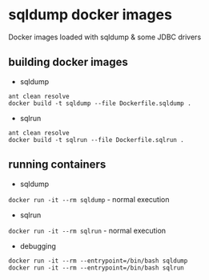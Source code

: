 
# sqldump docker images

Docker images loaded with sqldump & some JDBC drivers


## building docker images

* sqldump

```shell
ant clean resolve
docker build -t sqldump --file Dockerfile.sqldump .
```

* sqlrun

```shell
ant clean resolve
docker build -t sqlrun --file Dockerfile.sqlrun .
```

## running containers

* sqldump

`docker run -it --rm sqldump` - normal execution

* sqlrun

`docker run -it --rm sqlrun` - normal execution


* debugging

`docker run -it --rm --entrypoint=/bin/bash sqldump`  
`docker run -it --rm --entrypoint=/bin/bash sqlrun`
